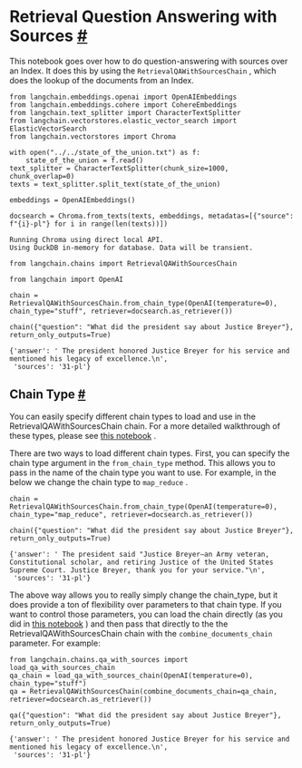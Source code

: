 


 Retrieval Question Answering with Sources
 [#](#retrieval-question-answering-with-sources "Permalink to this headline")
=========================================================================================================================



 This notebook goes over how to do question-answering with sources over an Index. It does this by using the
 `RetrievalQAWithSourcesChain`
 , which does the lookup of the documents from an Index.
 







```
from langchain.embeddings.openai import OpenAIEmbeddings
from langchain.embeddings.cohere import CohereEmbeddings
from langchain.text_splitter import CharacterTextSplitter
from langchain.vectorstores.elastic_vector_search import ElasticVectorSearch
from langchain.vectorstores import Chroma

```










```
with open("../../state_of_the_union.txt") as f:
    state_of_the_union = f.read()
text_splitter = CharacterTextSplitter(chunk_size=1000, chunk_overlap=0)
texts = text_splitter.split_text(state_of_the_union)

embeddings = OpenAIEmbeddings()

```










```
docsearch = Chroma.from_texts(texts, embeddings, metadatas=[{"source": f"{i}-pl"} for i in range(len(texts))])

```








```
Running Chroma using direct local API.
Using DuckDB in-memory for database. Data will be transient.

```










```
from langchain.chains import RetrievalQAWithSourcesChain

```










```
from langchain import OpenAI

chain = RetrievalQAWithSourcesChain.from_chain_type(OpenAI(temperature=0), chain_type="stuff", retriever=docsearch.as_retriever())

```










```
chain({"question": "What did the president say about Justice Breyer"}, return_only_outputs=True)

```








```
{'answer': ' The president honored Justice Breyer for his service and mentioned his legacy of excellence.\n',
 'sources': '31-pl'}

```







 Chain Type
 [#](#chain-type "Permalink to this headline")
-----------------------------------------------------------



 You can easily specify different chain types to load and use in the RetrievalQAWithSourcesChain chain. For a more detailed walkthrough of these types, please see
 [this notebook](qa_with_sources)
 .
 



 There are two ways to load different chain types. First, you can specify the chain type argument in the
 `from_chain_type`
 method. This allows you to pass in the name of the chain type you want to use. For example, in the below we change the chain type to
 `map_reduce`
 .
 







```
chain = RetrievalQAWithSourcesChain.from_chain_type(OpenAI(temperature=0), chain_type="map_reduce", retriever=docsearch.as_retriever())

```










```
chain({"question": "What did the president say about Justice Breyer"}, return_only_outputs=True)

```








```
{'answer': ' The president said "Justice Breyer—an Army veteran, Constitutional scholar, and retiring Justice of the United States Supreme Court. Justice Breyer, thank you for your service."\n',
 'sources': '31-pl'}

```






 The above way allows you to really simply change the chain_type, but it does provide a ton of flexibility over parameters to that chain type. If you want to control those parameters, you can load the chain directly (as you did in
 [this notebook](qa_with_sources)
 ) and then pass that directly to the the RetrievalQAWithSourcesChain chain with the
 `combine_documents_chain`
 parameter. For example:
 







```
from langchain.chains.qa_with_sources import load_qa_with_sources_chain
qa_chain = load_qa_with_sources_chain(OpenAI(temperature=0), chain_type="stuff")
qa = RetrievalQAWithSourcesChain(combine_documents_chain=qa_chain, retriever=docsearch.as_retriever())

```










```
qa({"question": "What did the president say about Justice Breyer"}, return_only_outputs=True)

```








```
{'answer': ' The president honored Justice Breyer for his service and mentioned his legacy of excellence.\n',
 'sources': '31-pl'}

```








